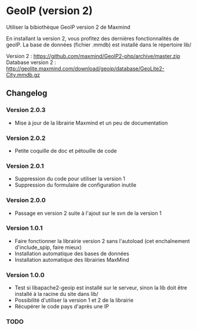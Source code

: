 GeoIP (version 2)
============

Utiliser la bibiothèque GeoIP version 2 de Maxmind

En installant la version 2, vous profitez des dernières fonctionnalités de geoIP.
La base de données (fichier .mmdb) est installé dans le répertoire lib/

Version 2 : https://github.com/maxmind/GeoIP2-php/archive/master.zip 
Database version 2 : http://geolite.maxmind.com/download/geoip/database/GeoLite2-City.mmdb.gz

## Changelog

### Version 2.0.3

- Mise à jour de la librairie Maxmind et un peu de documentation

### Version 2.0.2

- Petite coquille de doc et pétouille de code

### Version 2.0.1

- Suppression du code pour utiliser la version 1
- Suppression du formulaire de configuration inutile

### Version 2.0.0

- Passage en version 2 suite à l'ajout sur le svn de la version 1

### Version 1.0.1

- Faire fonctionner la librairie version 2 sans l'autoload (cet enchaînement d'include_spip, faire mieux)
- Installation automatique des bases de données
- Installation automatique des librairies MaxMind

### Version 1.0.0

- Test si libapache2-geoip est installé sur le serveur, sinon la lib doit être installé à la racine du site dans lib/
- Possibilité d'utiliser la version 1 et 2 de la librairie
- Récupérer le code pays d'après une IP

### TODO
